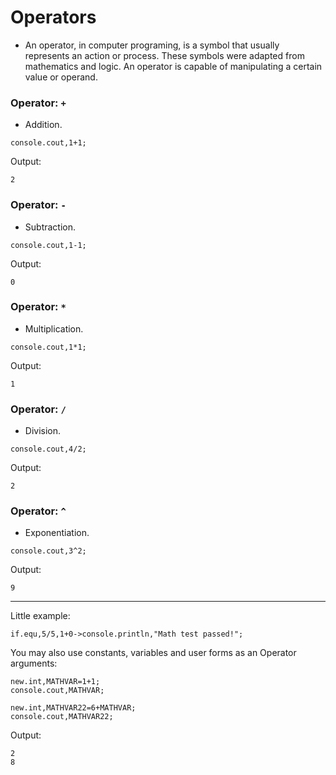 # Operators

- An operator, in computer programing, is a symbol that usually represents an action or process. These symbols were adapted from mathematics and logic. An operator is capable of manipulating a certain value or operand.

### Operator: `+`
- Addition.
```pawn
console.cout,1+1;
```

Output:

```
2
```

### Operator: `-`
- Subtraction.
```pawn
console.cout,1-1;
```

Output:

```
0
```

### Operator: `*`
- Multiplication.
```pawn
console.cout,1*1;
```

Output:

```
1
```

### Operator: `/`
- Division.
```pawn
console.cout,4/2;
```

Output:

```
2
```

### Operator: `^`
- Exponentiation.
```pawn
console.cout,3^2;
```

Output:

```
9
```

---------------------------------------------------------------------------------------------------------

Little example:

```pawn
if.equ,5/5,1+0->console.println,"Math test passed!";
```

You may also use constants, variables and user forms as an Operator arguments:

```pawn
new.int,MATHVAR=1+1;
console.cout,MATHVAR;

new.int,MATHVAR22=6+MATHVAR;
console.cout,MATHVAR22;
```

Output:

```
2
8
```
